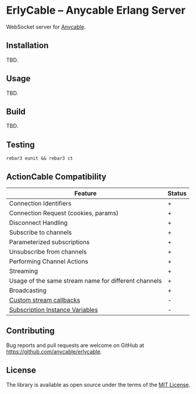 ErlyCable – Anycable Erlang Server
=====

WebSocket server for [Anycable](https://github.com/anycable/anycable).

## Installation

TBD.

## Usage

TBD.

## Build

TBD.

## Testing

```shell
rebar3 eunit && rebar3 ct
```

## ActionCable Compatibility

Feature                  | Status 
-------------------------|--------
Connection Identifiers   | +
Connection Request (cookies, params) | +
Disconnect Handling | +
Subscribe to channels | +
Parameterized subscriptions | +
Unsubscribe from channels | +
Performing Channel Actions | +
Streaming | +
Usage of the same stream name for different channels | +
Broadcasting | +
[Custom stream callbacks](http://edgeapi.rubyonrails.org/classes/ActionCable/Channel/Streams.html) | -
[Subscription Instance Variables](http://edgeapi.rubyonrails.org/classes/ActionCable/Channel/Streams.html) | -

## Contributing

Bug reports and pull requests are welcome on GitHub at https://github.com/anycable/erlycable.

## License
The library is available as open source under the terms of the [MIT License](http://opensource.org/licenses/MIT).